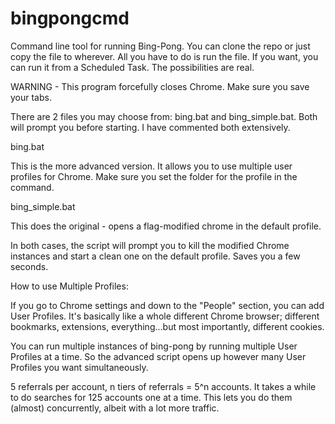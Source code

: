 # bingpongcmd
Command line tool for running Bing-Pong.
You can clone the repo or just copy the file to wherever. All you have to do is run the file.
If you want, you can run it from a Scheduled Task. The possibilities are real.

WARNING - This program forcefully closes Chrome. Make sure you save your tabs.

There are 2 files you may choose from: bing.bat and bing_simple.bat. Both will prompt you before starting. I have commented both extensively.

bing.bat

   This is the more advanced version. It allows you to use multiple user profiles for Chrome. Make sure you set the folder for the profile in the command.
  
bing_simple.bat

   This does the original - opens a flag-modified chrome in the default profile.
  
In both cases, the script will prompt you to kill the modified Chrome instances and start a clean one on the default profile. Saves you a few seconds.

How to use Multiple Profiles:

   If you go to Chrome settings and down to the "People" section, you can add User Profiles. It's basically like a whole different Chrome browser; different bookmarks, extensions, everything...but most importantly, different cookies.

   You can run multiple instances of bing-pong by running multiple User Profiles at a time. So the advanced script opens up however many User Profiles you want simultaneously.

   5 referrals per account, n tiers of referrals = 5^n accounts. It takes a while to do searches for 125 accounts one at a time. This lets you do them (almost) concurrently, albeit with a lot more traffic.
